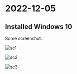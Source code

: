 # 2022-12-05

## Installed Windows 10

Some screenshot:

![sc1](20221205_screenshot_01.png "Screenshot 1")

![sc2](20221205_screenshot_02.png "Screenshot 2")

![sc3](20221205_screenshot_03.png "Screenshot 3")



